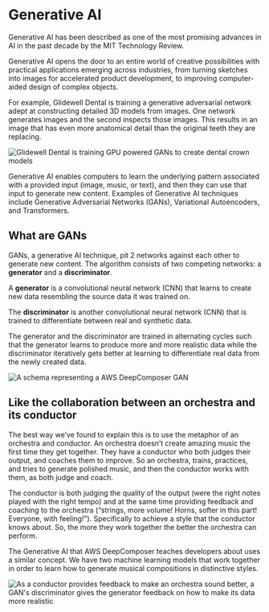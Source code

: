 # Generative AI
Generative AI has been described as one of the most promising advances in AI in the past decade by the MIT Technology Review.

Generative AI opens the door to an entire world of creative possibilities with practical applications emerging across industries, from turning sketches into images for accelerated product development, to improving computer-aided design of complex objects.

For example, Glidewell Dental is training a generative adversarial network adept at constructing detailed 3D models from images. One network generates images and the second inspects those images. This results in an image that has even more anatomical detail than the original teeth they are replacing.

![Glidewell Dental is training GPU powered GANs to create dental crown models](./img/dental-example.jpeg)

Generative AI enables computers to learn the underlying pattern associated with a provided input (image, music, or text), and then they can use that input to generate new content. Examples of Generative AI techniques include Generative Adversarial Networks (GANs), Variational Autoencoders, and Transformers.

## What are GANs
GANs, a generative AI technique, pit 2 networks against each other to generate new content. The algorithm consists of two competing networks: a **generator** and a **discriminator**.

A **generator** is a convolutional neural network (CNN) that learns to create new data resembling the source data it was trained on.

The **discriminator** is another convolutional neural network (CNN) that is trained to differentiate between real and synthetic data.

The generator and the discriminator are trained in alternating cycles such that the generator learns to produce more and more realistic data while the discriminator iteratively gets better at learning to differentiate real data from the newly created data.

![A schema representing a AWS DeepComposer GAN](./img/aws-deepcomoserr-gan-schema.png)

## Like the collaboration between an orchestra and its conductor
The best way we’ve found to explain this is to use the metaphor of an orchestra and conductor. An orchestra doesn’t create amazing music the first time they get together. They have a conductor who both judges their output, and coaches them to improve. So an orchestra, trains, practices, and tries to generate polished music, and then the conductor works with them, as both judge and coach.

The conductor is both judging the quality of the output (were the right notes played with the right tempo) and at the same time providing feedback and coaching to the orchestra (“strings, more volume! Horns, softer in this part! Everyone, with feeling!”). Specifically to achieve a style that the conductor knows about. So, the more they work together the better the orchestra can perform.

The Generative AI that AWS DeepComposer teaches developers about uses a similar concept. We have two machine learning models that work together in order to learn how to generate musical compositions in distinctive styles.

![As a conductor provides feedback to make an orchestra sound better, a GAN's discriminator gives the generator feedback on how to make its data more realistic](./img/gan-representation.png)

